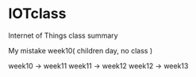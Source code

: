 # IOTclass
Internet of Things class summary


My mistake
week10( children day, no class )

week10 -> week11
week11 -> week12
week12 -> week13
